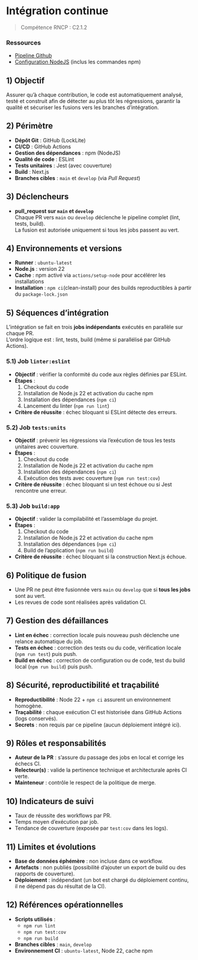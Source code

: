 # Intégration continue

> Compétence RNCP : C2.1.2

### Ressources

- [Pipeline Github](../.github/workflows/ci.yml)
- [Configuration NodeJS](../package.json) (inclus les commandes npm)

## 1) Objectif

Assurer qu’à chaque contribution, le code est automatiquement analysé, testé et construit afin de détecter au plus tôt
les régressions, garantir la qualité et sécuriser les fusions vers les branches d’intégration.

## 2) Périmètre

- **Dépôt Git** : GitHub (LockLite)
- **CI/CD** : GitHub Actions
- **Gestion des dépendances** : npm (NodeJS)
- **Qualité de code** : ESLint
- **Tests unitaires** : Jest (avec couverture)
- **Build** : Next.js
- **Branches cibles** : `main` et `develop` (via *Pull Request*)

## 3) Déclencheurs

- **pull_request sur `main` et `develop`**  
  Chaque PR vers `main` ou `develop` déclenche le pipeline complet (lint, tests, build).  
  La fusion est autorisée uniquement si tous les jobs passent au vert.

## 4) Environnements et versions

- **Runner** : `ubuntu-latest`
- **Node.js** : version 22
- **Cache** : npm activé via `actions/setup-node` pour accélérer les installations
- **Installation** : `npm ci`(clean-install) pour des builds reproductibles à partir du `package-lock.json`

## 5) Séquences d’intégration

L’intégration se fait en trois **jobs indépendants** exécutés en parallèle sur chaque PR.  
L’ordre logique est : lint, tests, build (même si parallélisé par GitHub Actions).

### 5.1) Job `linter:eslint`

- **Objectif** : vérifier la conformité du code aux règles définies par ESLint.
- **Étapes** :
  1. Checkout du code
  2. Installation de Node.js 22 et activation du cache npm
  3. Installation des dépendances (`npm ci`)
  4. Lancement du linter (`npm run lint`)
- **Critère de réussite** : échec bloquant si ESLint détecte des erreurs.

### 5.2) Job `tests:units`

- **Objectif** : prévenir les régressions via l’exécution de tous les tests unitaires avec couverture.
- **Étapes** :
  1. Checkout du code
  2. Installation de Node.js 22 et activation du cache npm
  3. Installation des dépendances (`npm ci`)
  4. Exécution des tests avec couverture (`npm run test:cov`)
- **Critère de réussite** : échec bloquant si un test échoue ou si Jest rencontre une erreur.

### 5.3) Job `build:app`

- **Objectif** : valider la compilabilité et l’assemblage du projet.
- **Étapes** :
  1. Checkout du code
  2. Installation de Node.js 22 et activation du cache npm
  3. Installation des dépendances (`npm ci`)
  4. Build de l’application (`npm run build`)
- **Critère de réussite** : échec bloquant si la construction Next.js échoue.

## 6) Politique de fusion

- Une PR ne peut être fusionnée vers `main` ou `develop` que si **tous les jobs** sont au vert.
- Les revues de code sont réalisées après validation CI.

## 7) Gestion des défaillances

- **Lint en échec** : correction locale puis nouveau push déclenche une relance automatique du job.
- **Tests en échec** : correction des tests ou du code, vérification locale (`npm run test`) puis push.
- **Build en échec** : correction de configuration ou de code, test du build local (`npm run build`) puis push.

## 8) Sécurité, reproductibilité et traçabilité

- **Reproductibilité** : Node 22 + `npm ci` assurent un environnement homogène.
- **Traçabilité** : chaque exécution CI est historisée dans GitHub Actions (logs conservés).
- **Secrets** : non requis par ce pipeline (aucun déploiement intégré ici).

## 9) Rôles et responsabilités

- **Auteur de la PR** : s’assure du passage des jobs en local et corrige les échecs CI.
- **Relecteur(s)** : valide la pertinence technique et architecturale après CI verte.
- **Mainteneur** : contrôle le respect de la politique de merge.

## 10) Indicateurs de suivi

- Taux de réussite des workflows par PR.
- Temps moyen d’exécution par job.
- Tendance de couverture (exposée par `test:cov` dans les logs).

## 11) Limites et évolutions

- **Base de données éphémère** : non incluse dans ce workflow.
- **Artefacts** : non publiés (possibilité d’ajouter un export de build ou des rapports de couverture).
- **Déploiement** : indépendant (un bot est chargé du déploiement continu, il ne dépend pas du résultat de la CI).

## 12) Références opérationnelles

- **Scripts utilisés** :
  - `npm run lint`
  - `npm run test:cov`
  - `npm run build`
- **Branches cibles** : `main`, `develop`
- **Environnement CI** : `ubuntu-latest`, Node 22, cache npm

